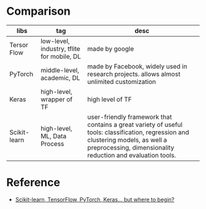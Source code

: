 # Comparison
libs | tag | desc
-- | -- | --
Tersor Flow | low-level, industry, tflite for mobile, DL | made by google
PyTorch | middle-level, academic, DL | made by Facebook, widely used in research projects. allows almost unlimited customization
Keras | high-level, wrapper of TF | high level of TF
Scikit-learn | high-level, ML, Data Process | user-friendly framework that contains a great variety of useful tools: classification, regression and clustering models, as well a preprocessing, dimensionality reduction and evaluation tools.

# Reference
- [Scikit-learn, TensorFlow, PyTorch, Keras… but where to begin?](https://towardsdatascience.com/scikit-learn-tensorflow-pytorch-keras-but-where-to-begin-9b499e2547d0)
